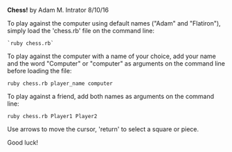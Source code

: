 
**Chess!**
by Adam M. Intrator
8/10/16

 To play against the computer using default names ("Adam" and "Flatiron"),
 simply load the 'chess.rb' file on the command line:

    `ruby chess.rb`

 To play against the computer with a name of your choice, add your name and
 the word "Computer" or "computer" as arguments on the command line before
 loading the file:

   `ruby chess.rb player_name computer`

 To play against a friend, add both names as arguments on the command line:

   `ruby chess.rb Player1 Player2`

 Use arrows to move the cursor, 'return' to select a square or piece.

 Good luck!
